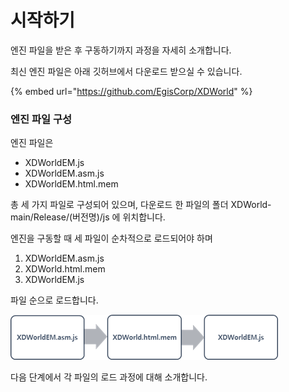 # 시작하기

엔진 파일을 받은 후 구동하기까지 과정을 자세히 소개합니다.

최신 엔진 파일은 아래 깃허브에서 다운로드 받으실 수 있습니다.

{% embed url="https://github.com/EgisCorp/XDWorld" %}

### 엔진 파일 구성

엔진 파일은

* XDWorldEM.js
* XDWorldEM.asm.js
* XDWorldEM.html.mem

&#x20;총 세 가지 파일로 구성되어 있으며, 다운로드 한 파일의 폴더 XDWorld-main/Release/(버전명)/js 에 위치합니다.

&#x20;엔진을 구동할 때 세 파일이 순차적으로 로드되어야 하며

1. XDWorldEM.asm.js
2. XDWorld.html.mem
3. XDWorldEM.js

&#x20;파일 순으로 로드합니다.

![다음 단계에서 각 파일의 로드 과정에 대해 소개합니다.](<../.gitbook/assets/image (1).png>)

다음 단계에서 각 파일의 로드 과정에 대해 소개합니다.
